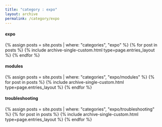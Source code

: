 ```yaml
---
title: "category : expo"
layout: archive
permalink: /category/expo
---
```


#### expo

{% assign posts = site.posts | where: "categories", "expo" %}
{% for post in posts %} {% include archive-single-custom.html type=page.entries_layout %} {% endfor %}

#### modules

{% assign posts = site.posts | where: "categories", "expo/modules" %}
{% for post in posts %} {% include archive-single-custom.html type=page.entries_layout %} {% endfor %}

#### troubleshooting

{% assign posts = site.posts | where: "categories", "expo/troubleshooting" %}
{% for post in posts %} {% include archive-single-custom.html type=page.entries_layout %} {% endfor %}
